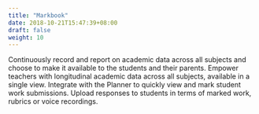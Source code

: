 ```yaml
---
title: "Markbook"
date: 2018-10-21T15:47:39+08:00
draft: false
weight: 10
---
```


Continuously record and report on academic data across all subjects and choose to make it available to the students and their parents. Empower teachers with longitudinal academic data across all subjects, available in a single view. Integrate with the Planner to quickly view and mark student work submissions. Upload responses to students in terms of marked work, rubrics or voice recordings.

